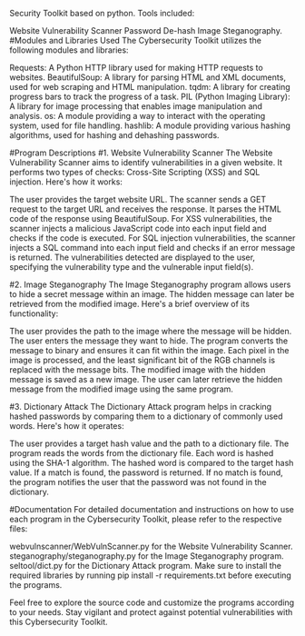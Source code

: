 Security Toolkit based on python. Tools included:

Website Vulnerability Scanner
Password De-hash
Image Steganography.
#Modules and Libraries Used The Cybersecurity Toolkit utilizes the following modules and libraries:

Requests: A Python HTTP library used for making HTTP requests to websites. BeautifulSoup: A library for parsing HTML and XML documents, used for web scraping and HTML manipulation. tqdm: A library for creating progress bars to track the progress of a task. PIL (Python Imaging Library): A library for image processing that enables image manipulation and analysis. os: A module providing a way to interact with the operating system, used for file handling. hashlib: A module providing various hashing algorithms, used for hashing and dehashing passwords.

#Program Descriptions #1. Website Vulnerability Scanner The Website Vulnerability Scanner aims to identify vulnerabilities in a given website. It performs two types of checks: Cross-Site Scripting (XSS) and SQL injection. Here's how it works:

The user provides the target website URL. The scanner sends a GET request to the target URL and receives the response. It parses the HTML code of the response using BeautifulSoup. For XSS vulnerabilities, the scanner injects a malicious JavaScript code into each input field and checks if the code is executed. For SQL injection vulnerabilities, the scanner injects a SQL command into each input field and checks if an error message is returned. The vulnerabilities detected are displayed to the user, specifying the vulnerability type and the vulnerable input field(s).

#2. Image Steganography The Image Steganography program allows users to hide a secret message within an image. The hidden message can later be retrieved from the modified image. Here's a brief overview of its functionality:

The user provides the path to the image where the message will be hidden. The user enters the message they want to hide. The program converts the message to binary and ensures it can fit within the image. Each pixel in the image is processed, and the least significant bit of the RGB channels is replaced with the message bits. The modified image with the hidden message is saved as a new image. The user can later retrieve the hidden message from the modified image using the same program.

#3. Dictionary Attack The Dictionary Attack program helps in cracking hashed passwords by comparing them to a dictionary of commonly used words. Here's how it operates:

The user provides a target hash value and the path to a dictionary file. The program reads the words from the dictionary file. Each word is hashed using the SHA-1 algorithm. The hashed word is compared to the target hash value. If a match is found, the password is returned. If no match is found, the program notifies the user that the password was not found in the dictionary.

#Documentation For detailed documentation and instructions on how to use each program in the Cybersecurity Toolkit, please refer to the respective files:

webvulnscanner/WebVulnScanner.py for the Website Vulnerability Scanner. steganography/steganography.py for the Image Steganography program. seltool/dict.py for the Dictionary Attack program. Make sure to install the required libraries by running pip install -r requirements.txt before executing the programs.

Feel free to explore the source code and customize the programs according to your needs. Stay vigilant and protect against potential vulnerabilities with this Cybersecurity Toolkit.
